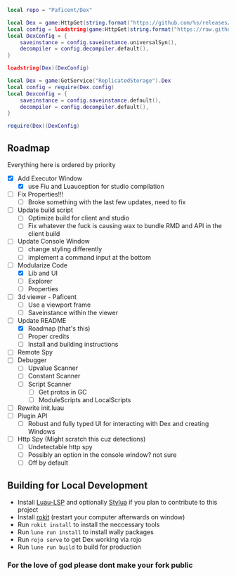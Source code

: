 ```lua
local repo = "Paficent/Dex"

local Dex = game:HttpGet(string.format("https://github.com/%s/releases/latest/download/Dex.luau", repo))
local config = loadstring(game:HttpGet(string.format("https://raw.githubusercontent.com/%s/main/src/config.luau", repo)))(1)
local DexConfig = {
    saveinstance = config.saveinstance.universalSyn(),
    decompiler = config.decompiler.default(),
}

loadstring(Dex)(DexConfig)
```

```lua
local Dex = game:GetService("ReplicatedStorage").Dex
local config = require(Dex.config)
local Dexconfig = {
    saveinstance = config.saveinstance.default(),
    decompiler = config.decompiler.default(),
}

require(Dex)(DexConfig)
```

## Roadmap
Everything here is ordered by priority

- [x] Add Executor Window
    - [x] use Fiu and Luauception for studio compilation
- [ ] Fix Properties!!!
    - [ ] Broke something with the last few updates, need to fix
- [ ] Update build script
    - [ ] Optimize build for client and studio
    - [ ] Fix whatever the fuck is causing wax to bundle RMD and API in the client build
- [ ] Update Console Window
    - [ ] change styling differently
    - [ ] implement a command input at the bottom
- [ ] Modularize Code
    - [x] Lib and UI
    - [ ] Explorer
    - [ ] Properties
- [ ] 3d viewer - Paficent
    - [ ] Use a viewport frame
    - [ ] Saveinstance within the viewer    
- [ ] Update README
    - [x] Roadmap (that's this)
    - [ ] Proper credits
    - [ ] Install and building instructions
- [ ] Remote Spy
- [ ] Debugger
    - [ ] Upvalue Scanner
    - [ ] Constant Scanner
    - [ ] Script Scanner
        - [ ] Get protos in GC
        - [ ] ModuleScripts and LocalScripts
- [ ] Rewrite init.luau
- [ ] Plugin API
    - [ ] Robust and fully typed UI for interacting with Dex and creating Windows
- [ ] Http Spy (Might scratch this cuz detections)
    - [ ] Undetectable http spy
    - [ ] Possibly an option in the console window? not sure
    - [ ] Off by default

## Building for Local Development
- Install [Luau-LSP](https://github.com/JohnnyMorganz/luau-lsp) and optionally [Stylua](https://marketplace.visualstudio.com/items?itemName=JohnnyMorganz.stylua) if you plan to contribute to this project
- Install [rokit](https://github.com/rojo-rbx/rokit/releases/latest) (restart your computer afterwards on window)
- Run `rokit install` to install the neccessary tools
- Run `lune run install` to install wally packages
- Run `rojo serve` to get Dex working via rojo
- Run `lune run build` to build for production


### For the love of god please dont make your fork public